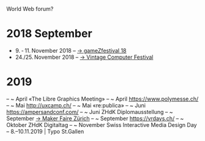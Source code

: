 
World Web forum?

2018 September
======


* 9. - 11. November 2018 – [→ gameZfestival 18](http://www.gamezfestival.ch/)
* 24./25. November 2018 – [→ Vintage Computer Festival](https://www.vcfe.ch/)





2019
======
– ~ April «The Libre Graphics Meeting»
– ~ April https://www.polymesse.ch/
– ~ Mai http://uxcamp.ch/
– ~ Mai «re:publica»
– ~ Juni https://ampersandconf.com/
– ~ Juni ZHdK Diplomausstellung
– ~ September [→ Maker Faire Zürich](https://www.makerfairezurich.ch/de/)
– ~ September https://vrdays.ch/
– ~ Oktober ZHdK Digitaltag
– ~ November Swiss Interactive Media Design Day
– 8.–10.11.2019 | Typo St.Gallen
